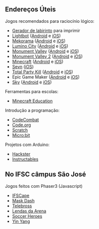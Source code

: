## Endereços Úteis

Jogos recomendados para raciocínio lógico:

- [Gerador de labirinto](https://boidacarapreta.github.io/catalogo-de-jogos/) para imprimir
- [Lightbot](http://lightbot.com) ([Android](https://play.google.com/store/apps/details?id=com.lightbot.lightbot) e [iOS](https://itunes.apple.com/us/app/lightbot-programming-puzzles/id657638474?mt=8))
- [Mekorama](http://www.mekorama.com) ([Android](https://play.google.com/store/apps/details?id=com.martinmagni.mekorama) e [iOS](https://itunes.apple.com/br/app/mekorama/id1079464948?mt=8))
- [Lumino City](http://www.luminocitygame.com) ([Android](https://play.google.com/store/apps/details?id=air.com.noodlecake.luminocity&hl=pt_BR) e [iOS](https://itunes.apple.com/br/app/lumino-city/id958604518?mt=8))
- [Monument Valley](https://www.ustwo.com/work/monument-valley-mobile-games) ([Android](https://play.google.com/store/apps/details?id=com.ustwo.monumentvalley&hl=pt_BR) e [iOS](https://itunes.apple.com/br/app/monument-valley/id728293409?mt=8))
- [Monument Valley 2](https://www.ustwo.com/work/monument-valley-mobile-games) ([Android](https://play.google.com/store/apps/details?id=com.ustwo.monumentvalley2&hl=pt_BR) e [iOS](https://itunes.apple.com/br/app/monument-valley-2/id1187265767?mt=8))
- [Minecraft](https://www.minecraft.net/pt-br/) ([Android](https://play.google.com/store/apps/details?id=com.mojang.minecraftpe) e [iOS](https://itunes.apple.com/br/app/minecraft/id479516143?mt=8))
- [Sevn](https://spielstein.com/apps/sevn) ([iOS](https://itunes.apple.com/us/app/sevn/id1179097907?mt=8))
- [Total Party Kill](https://adventureislands.itch.io/total-party-kill) ([Android](https://play.google.com/store/apps/details?id=com.adventureislands.totalpartykill) e [iOS](https://apps.apple.com/br/app/total-party-kill/id1462538547))
- Epic Game Maker ([Android](https://play.google.com/store/apps/details?id=com.electricpunch.epicgamemaker&hl=pt_BR) e [iOS](https://apps.apple.com/us/app/epic-game-maker-sandbox-craft/id1403717791))
- [Sky](http://thatgamecompany.com/sky/) ([Android](https://play.google.com/store/apps/details?id=com.tgc.sky.android) e [iOS](https://apps.apple.com/app/id1462117269))

Ferramentas para escolas:

- [Minecraft Education](https://education.minecraft.net)

Introdução a programação:

- [CodeCombat](https://br.codecombat.com)
- [Code.org](https://code.org)
- [Scratch](https://scratch.mit.edu)
- [Micro:bit](https://makecode.microbit.org)

Projetos com Arduino:

- [Hackster](https://www.hackster.io/arduino)
- [Instructables](https://www.instructables.com/circuits/arduino/projects/)

## No IFSC câmpus São José

Jogos feitos com Phaser3 (Javascript)

- [IFSCape](https://github.com/ifscape/ifscape)
- [Mask Dash](https://github.com/Joltaire/mask-dash/tree/mask-dash)
- [Telebross](https://github.com/telebross/Game)
- [Lendas da Arena](https://github.com/Balkirprpl/Lendas-da-Arena)
- [Soccer Heroes](https://github.com/Matheuschn/Soccer-Heroes)
- [Yin Yang](https://github.com/piyinyang/yinyang)
